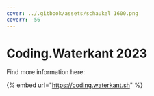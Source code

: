 ```yaml
---
cover: ../.gitbook/assets/schaukel 1600.png
coverY: -56
---
```


# Coding.Waterkant 2023

Find more information here:&#x20;

{% embed url="https://coding.waterkant.sh" %}
